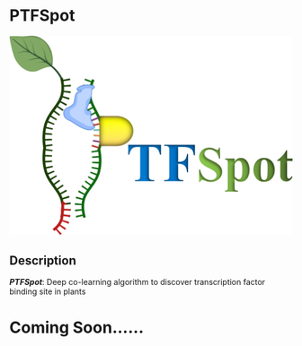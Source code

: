 # PTFSpot

<p align="center">
  <img src="logo.png" />
</p>


## Description

<i><b>PTFSpot</b></i>: Deep co-learning algorithm to discover transcription factor binding site in plants

# Coming Soon......
